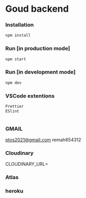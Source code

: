 # Goud backend

### Installation

```sh
npm install
```

### Run [in production mode]

```sh
npm start

```

### Run [in development mode]

```sh
npm dev
```

### VSCode extentions

```sh
Prettier
ESlint
```

```

```

### GMAIL

ptos2021@gmail.com
remah654312

### Cloudinary

CLOUDINARY_URL=

### Atlas

### heroku

